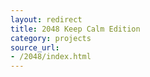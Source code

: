 ```yaml
---
layout: redirect
title: 2048 Keep Calm Edition
category: projects
source_url:
- /2048/index.html
---
```

